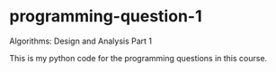 # programming-question-1
Algorithms: Design and Analysis Part 1

This is my python code for the programming questions in this course.
